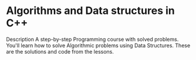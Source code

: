 # Algorithms and Data structures in C++
Description A step-by-step Programming course with solved problems. You'll learn how to solve Algorithmic problems using Data Structures. These are the solutions and code from the lessons.
